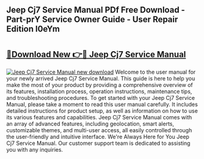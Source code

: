 ## Jeep Cj7 Service Manual PDf Free Download - Part-prY Service Owner Guide - User Repair Edition l0eYm

# <h2><a href="http://bc26155.oget.top/?id=Jeep+Cj7+Service+Manual">🔗Download New 👉🔴 Jeep Cj7 Service Manual</a></h2>

[![Jeep Cj7 Service Manual new download](https://i.imgur.com/5g1atiW.png)](http://bc26155.oget.top/?id=Jeep+Cj7+Service+Manual)
Welcome to the user manual for your newly arrived Jeep Cj7 Service Manual. This guide is here to help you make the most of your product by providing a comprehensive overview of its features, installation process, operation instructions, maintenance tips, and troubleshooting procedures. To get started with your Jeep Cj7 Service Manual, please take a moment to read this user manual carefully. It includes detailed instructions for product setup, as well as information on how to use its various features and capabilities. Jeep Cj7 Service Manual comes with an array of advanced features, including geolocation, smart alerts, customizable themes, and multi-user access, all easily controlled through the user-friendly and intuitive interface. We're Always Here for You Jeep Cj7 Service Manual. Our customer support team is dedicated to assisting you with any inquiries.

